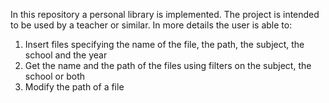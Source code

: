 In this repository a personal library is implemented. The project is intended to be used by a teacher or similar. In more details the user is able to:
1. Insert files specifying the name of the file, the path, the subject, the school and the year
2. Get the name and the path of the files using filters on the subject, the school or both
3. Modify the path of a file